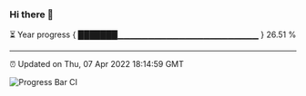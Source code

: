 ### Hi there 👋

⏳ Year progress { ███████▁▁▁▁▁▁▁▁▁▁▁▁▁▁▁▁▁▁▁▁▁▁▁ } 26.51 %

---

⏰ Updated on Thu, 07 Apr 2022 18:14:59 GMT

![Progress Bar CI](https://github.com/liununu/liununu/workflows/Progress%20Bar%20CI/badge.svg)
